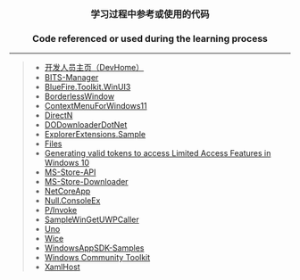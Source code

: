 ### <p align="center">学习过程中参考或使用的代码</p>
### <p align="center">Code referenced or used during the learning process</p>

------

> * [开发人员主页（DevHome）](https://github.com/microsoft/devhome)&emsp;
> * [BITS-Manager](https://github.com/Microsoft/BITS-Manager)&emsp;
> * [BlueFire.Toolkit.WinUI3](https://github.com/cnbluefire/BlueFire.Toolkit.WinUI3)&emsp;
> * [BorderlessWindow](https://github.com/melak47/BorderlessWindow)&emsp;
> * [ContextMenuForWindows11](https://github.com/ikas-mc/ContextMenuForWindows11)&emsp;
> * [DirectN](https://github.com/smourier/DirectN)&emsp;
> * [DODownloaderDotNet](https://github.com/shishirb-MSFT/DODownloaderDotNet)&emsp;
> * [ExplorerExtensions.Sample](https://github.com/cnbluefire/ExplorerExtensions.Sample)&emsp;
> * [Files](https://github.com/files-community/Files)&emsp;
> * [Generating valid tokens to access Limited Access Features in Windows 10](https://www.withinrafael.com/2021/01/04/generating-valid-tokens-to-access-limited-access-features-in-windows-10)&emsp;
> * [MS-Store-API](https://github.com/ThomasPe/MS-Store-API)&emsp;
> * [MS-Store-Downloader](https://github.com/Caesar008/MS-Store-Downloader)&emsp;
> * [NetCoreApp](https://github.com/driver1998/NetCoreApp)&emsp;
> * [Null.ConsoleEx](https://github.com/SlimeNull/Null.ConsoleEx)&emsp;
> * [P/Invoke](https://github.com/dotnet/pinvoke)&emsp;
> * [SampleWinGetUWPCaller](https://github.com/wherewhere/SampleWinGetUWPCaller)&emsp;
> * [Uno](https://github.com/unoplatform/uno)&emsp;
> * [Wice](https://github.com/aelyo-softworks/Wice)&emsp;
> * [WindowsAppSDK-Samples](https://github.com/microsoft/WindowsAppSDK-Samples)&emsp;
> * [Windows Community Toolkit](https://github.com/CommunityToolkit/WindowsCommunityToolkit)&emsp;
> * [XamlHost](https://github.com/driver1998/XamlHost)&emsp;
